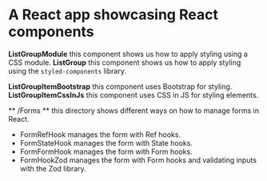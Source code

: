 # A React app showcasing React components

**ListGroupModule** this component shows us how to apply styling using a CSS module.
**ListGroup** this component shows us how to apply styling using the `styled-components` library.

**ListGroupItemBootstrap** this component uses Bootstrap for styling.
**ListGroupItemCssInJs** this component uses CSS in JS for styling elements.

** /Forms ** this directory shows different ways on how to manage forms in React.
- FormRefHook manages the form with Ref hooks.
- FormStateHook manages the form with State hooks.
- FormFormHook manages the form with Form hooks.
- FormHookZod manages the form with Form hooks and validating inputs with the Zod library.
